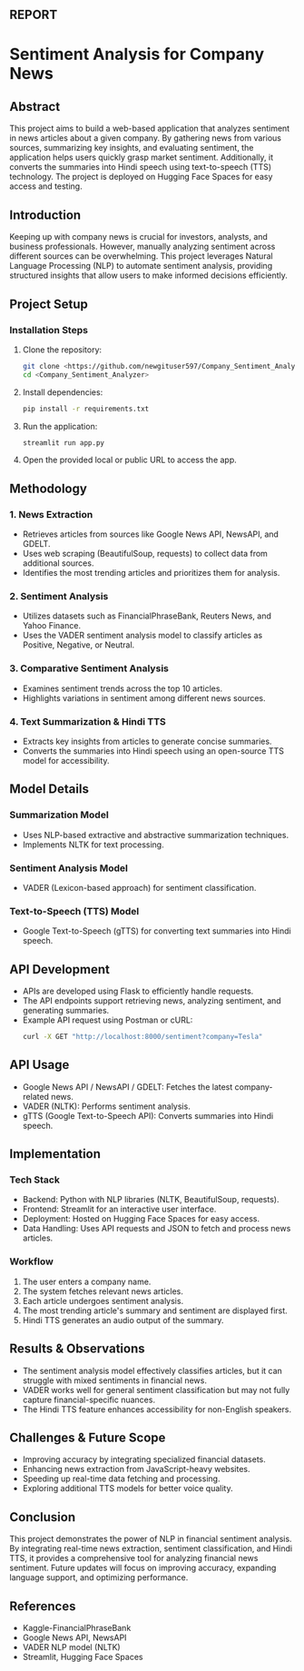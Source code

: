 ## REPORT 
# Sentiment Analysis for Company News 

## Abstract
This project aims to build a web-based application that analyzes sentiment in news articles about a given company. By gathering news from various sources, summarizing key insights, and evaluating sentiment, the application helps users quickly grasp market sentiment. Additionally, it converts the summaries into Hindi speech using text-to-speech (TTS) technology. The project is deployed on Hugging Face Spaces for easy access and testing.

## Introduction
Keeping up with company news is crucial for investors, analysts, and business professionals. However, manually analyzing sentiment across different sources can be overwhelming. This project leverages Natural Language Processing (NLP) to automate sentiment analysis, providing structured insights that allow users to make informed decisions efficiently.

## Project Setup
### Installation Steps
1. Clone the repository:
   ```bash
   git clone <https://github.com/newgituser597/Company_Sentiment_Analyzer.git>
   cd <Company_Sentiment_Analyzer>
   ```
2. Install dependencies:
   ```bash
   pip install -r requirements.txt
   ```
3. Run the application:
   ```bash
   streamlit run app.py
   ```
4. Open the provided local or public URL to access the app.

## Methodology
### 1. News Extraction
   - Retrieves articles from sources like Google News API, NewsAPI, and GDELT.
   - Uses web scraping (BeautifulSoup, requests) to collect data from additional sources.
   - Identifies the most trending articles and prioritizes them for analysis.

### 2. Sentiment Analysis
   - Utilizes datasets such as FinancialPhraseBank, Reuters News, and Yahoo Finance.
   - Uses the VADER sentiment analysis model to classify articles as Positive, Negative, or Neutral.

### 3. Comparative Sentiment Analysis
   - Examines sentiment trends across the top 10 articles.
   - Highlights variations in sentiment among different news sources.

### 4. Text Summarization & Hindi TTS
   - Extracts key insights from articles to generate concise summaries.
   - Converts the summaries into Hindi speech using an open-source TTS model for accessibility.

## Model Details
### Summarization Model
- Uses NLP-based extractive and abstractive summarization techniques.
- Implements NLTK for text processing.

### Sentiment Analysis Model
- VADER (Lexicon-based approach) for sentiment classification.

### Text-to-Speech (TTS) Model
- Google Text-to-Speech (gTTS) for converting text summaries into Hindi speech.

## API Development
- APIs are developed using Flask to efficiently handle requests.
- The API endpoints support retrieving news, analyzing sentiment, and generating summaries.
- Example API request using Postman or cURL:
   ```bash
   curl -X GET "http://localhost:8000/sentiment?company=Tesla"
   ```

## API Usage
- Google News API / NewsAPI / GDELT: Fetches the latest company-related news.
- VADER (NLTK): Performs sentiment analysis.
- gTTS (Google Text-to-Speech API): Converts summaries into Hindi speech.

## Implementation
### Tech Stack
- Backend: Python with NLP libraries (NLTK, BeautifulSoup, requests).
- Frontend: Streamlit for an interactive user interface.
- Deployment: Hosted on Hugging Face Spaces for easy access.
- Data Handling: Uses API requests and JSON to fetch and process news articles.

### Workflow
1. The user enters a company name.
2. The system fetches relevant news articles.
3. Each article undergoes sentiment analysis.
4. The most trending article's summary and sentiment are displayed first.
5. Hindi TTS generates an audio output of the summary.

## Results & Observations
- The sentiment analysis model effectively classifies articles, but it can struggle with mixed sentiments in financial news.
- VADER works well for general sentiment classification but may not fully capture financial-specific nuances.
- The Hindi TTS feature enhances accessibility for non-English speakers.

## Challenges & Future Scope
- Improving accuracy by integrating specialized financial datasets.
- Enhancing news extraction from JavaScript-heavy websites.
- Speeding up real-time data fetching and processing.
- Exploring additional TTS models for better voice quality.

## Conclusion
This project demonstrates the power of NLP in financial sentiment analysis. By integrating real-time news extraction, sentiment classification, and Hindi TTS, it provides a comprehensive tool for analyzing financial news sentiment. Future updates will focus on improving accuracy, expanding language support, and optimizing performance.

## References
- Kaggle-FinancialPhraseBank
- Google News API, NewsAPI
- VADER NLP model (NLTK)
- Streamlit, Hugging Face Spaces

